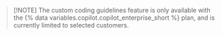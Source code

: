 > [!NOTE] The custom coding guidelines feature is only available with the {% data variables.copilot.copilot_enterprise_short %} plan, and is currently limited to selected customers.
